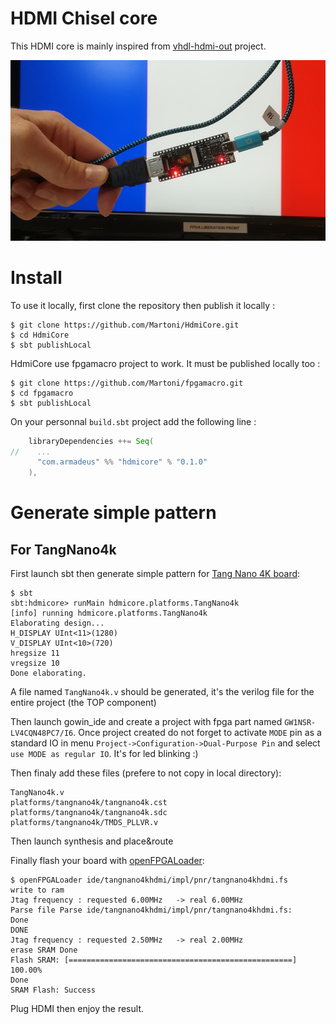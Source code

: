 HDMI Chisel core 
================

This HDMI core is mainly inspired from
[vhdl-hdmi-out](https://github.com/fcayci/vhdl-hdmi-out) project.

![French_flags_720p](assets/ff720p.jpg)




# Install

To use it locally, first clone the repository then publish it locally :

```Shell
$ git clone https://github.com/Martoni/HdmiCore.git
$ cd HdmiCore
$ sbt publishLocal
```

HdmiCore use fpgamacro project to work. It must be published locally too :

```Shell
$ git clone https://github.com/Martoni/fpgamacro.git
$ cd fpgamacro
$ sbt publishLocal
```


On your personnal `build.sbt` project add the following line :

```Scala
    libraryDependencies ++= Seq(
//    ...
      "com.armadeus" %% "hdmicore" % "0.1.0"
    ),

```

# Generate simple pattern

## For TangNano4k

First launch sbt then generate simple pattern for [Tang Nano 4K board](http://www.fabienm.eu/flf/reception-du-kit-tang-nano-4k/):

```Shell
$ sbt
sbt:hdmicore> runMain hdmicore.platforms.TangNano4k
[info] running hdmicore.platforms.TangNano4k 
Elaborating design...
H_DISPLAY UInt<11>(1280)
V_DISPLAY UInt<10>(720)
hregsize 11
vregsize 10
Done elaborating.
```

A file named `TangNano4k.v` should be generated, it's the verilog file for the
entire project (the TOP component)

Then launch gowin_ide and create a project with fpga part named `GW1NSR-LV4CQN48PC7/I6`.
Once project created do not forget to activate `MODE` pin as a standard IO in menu 
`Project->Configuration->Dual-Purpose Pin` and select `use MODE as regular IO`.
It's for led blinking :)

Then finaly add these files (prefere to not copy in local directory):

```
TangNano4k.v
platforms/tangnano4k/tangnano4k.cst
platforms/tangnano4k/tangnano4k.sdc
platforms/tangnano4k/TMDS_PLLVR.v
```

Then launch synthesis and place&route

Finally flash your board with [openFPGALoader](https://github.com/trabucayre/openFPGALoader):

```Shell
$ openFPGALoader ide/tangnano4khdmi/impl/pnr/tangnano4khdmi.fs
write to ram
Jtag frequency : requested 6.00MHz   -> real 6.00MHz  
Parse file Parse ide/tangnano4khdmi/impl/pnr/tangnano4khdmi.fs: 
Done
DONE
Jtag frequency : requested 2.50MHz   -> real 2.00MHz  
erase SRAM Done
Flash SRAM: [==================================================] 100.00%
Done
SRAM Flash: Success
```

Plug HDMI then enjoy the result.
